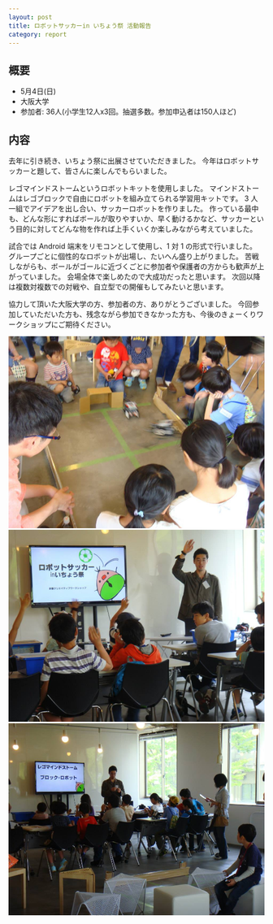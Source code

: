 ```yaml
---
layout: post
title: ロボットサッカーin いちょう祭 活動報告
category: report
---
```


## 概要
- 5月4日(日)
- 大阪大学
- 参加者: 36人(小学生12人x3回。抽選多数。参加申込者は150人ほど)

## 内容
去年に引き続き、いちょう祭に出展させていただきました。
今年はロボットサッカーと題して、皆さんに楽しんでもらいました。

レゴマインドストームというロボットキットを使用しました。
マインドストームはレゴブロックで自由にロボットを組み立てられる学習用キットです。
3 人一組でアイデアを出し合い、サッカーロボットを作りました。
作っている最中も、どんな形にすればボールが取りやすいか、早く動けるかなど、サッカーという目的に対してどんな物を作れば上手くいくか楽しみながら考えていました。 

試合では Android 端末をリモコンとして使用し、1 対 1 の形式で行いました。
グループごとに個性的なロボットが出場し、たいへん盛り上がりました。
苦戦しながらも、ボールがゴールに近づくごとに参加者や保護者の方からも歓声が上がっていました。
会場全体で楽しめたので大成功だったと思います。
次回以降は複数対複数での対戦や、自立型での開催もしてみたいと思います。 

協力して頂いた大阪大学の方、参加者の方、ありがとうございました。
今回参加していただいた方も、残念ながら参加できなかった方も、今後のきょーくりワークショップにご期待ください。

<div class="gallery">
  <a href="/images/blogs/ichosai-2014/1.jpg"><img src="/images/blogs/ichosai-2014/1.jpg"></a>
  <a href="/images/blogs/ichosai-2014/2.jpg"><img src="/images/blogs/ichosai-2014/2.jpg"></a>
  <a href="/images/blogs/ichosai-2014/3.jpg"><img src="/images/blogs/ichosai-2014/3.jpg"></a>
</div>
